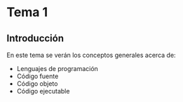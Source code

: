 # Tema 1

## Introducción

En este tema se verán los conceptos generales acerca de:

- Lenguajes de programación
- Código fuente
- Código objeto
- Código ejecutable
